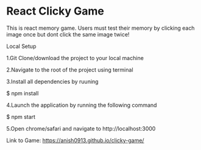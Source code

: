 # React Clicky Game

This is react memory game. Users must test their memory by clicking each image once but dont click the same image twice!

Local Setup

1.Git Clone/download the project to your local machine

2.Navigate to the root of the project using terminal

3.Install all dependencies by ruuning

$ npm install

4.Launch the application by running the following command

$ npm start

5.Open chrome/safari and navigate to http://localhost:3000


Link to Game:
https://anish0913.github.io/clicky-game/

